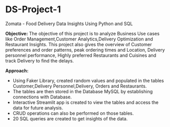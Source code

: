 # DS-Project-1
Zomata - Food Delivery Data Insights Using Python and SQL

**Objective:**
The objective of this project is to analyze Business Use cases like Order Management,Customer Analytics,Delivery Optimization and Restaurant Insights.
This project also gives the overview of Customer preferences and order patterns, peak ordering times and Location, Delivery personnel performance, Highly preferred Restaurants and Cuisines and track Delivery to find the delays.

**Approach:**
- Using Faker Library, created random values and populated in the tables Customer,Delivery Personnel,Delivery, Orders and Restaurants.
- The tables are then stored in the Database MySQL by establishing connections with Database.
- Interactive Streamlit app is created to view the tables and access the data for future analysis.
- CRUD operations can also be performed on those tables.
- 20 SQL queries are created to get insights of the data.
